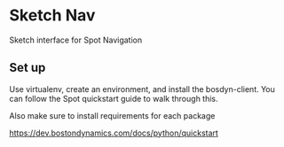 # Sketch Nav

Sketch interface for Spot Navigation

## Set up
Use virtualenv, create an environment, and install the bosdyn-client. You can follow the Spot quickstart guide to walk through this.

Also make sure to install requirements for each package

https://dev.bostondynamics.com/docs/python/quickstart
